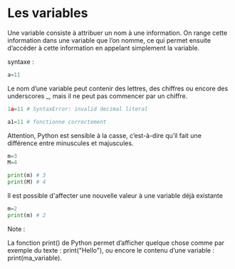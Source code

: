 # Les variables
Une variable consiste à attribuer un nom à une information. On range cette information dans une variable que l’on nomme, ce qui permet ensuite d’accéder à cette information en appelant simplement la variable.

syntaxe : 
```python
a=11
```

Le nom d’une variable peut contenir des lettres, des chiffres ou encore des underscores _, mais il ne peut pas commencer par un chiffre. 

```python
1a=11 # SyntaxError: invalid decimal literal

a1=11 # fonctionne correctement
```

Attention, Python est sensible à la casse, c’est-à-dire qu’il fait une différence entre minuscules et majuscules.
```python
m=3
M=4

print(m) # 3
print(M) # 4
```

Il est possible d'affecter une nouvelle valeur à une variable déjà existante
```python
m=2
print(m) # 2
```

Note :

La fonction print() de Python permet d’afficher quelque chose comme par exemple du texte : print("Hello"), ou encore le contenu d’une variable : print(ma_variable).

